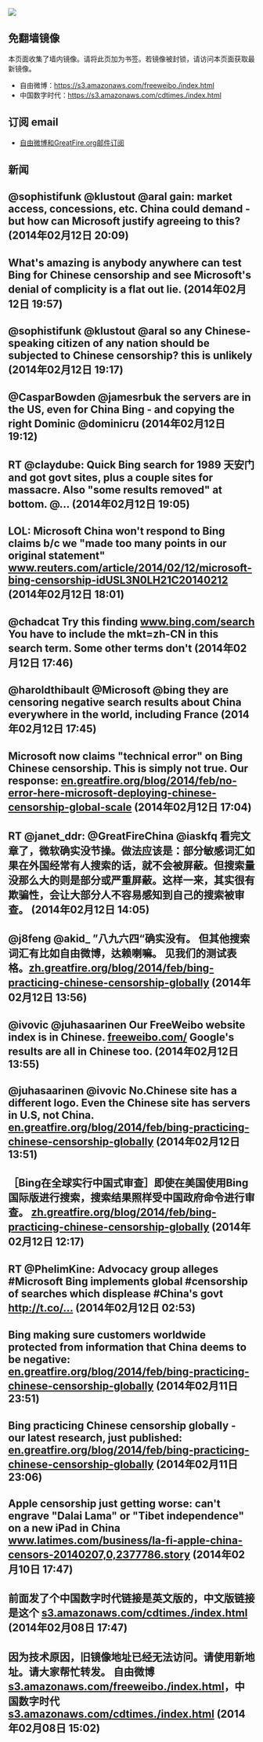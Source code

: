 <img src="logos.png" />

## 免翻墙镜像
本页面收集了墙内镜像。请将此页加为书签。若镜像被封锁，请访问本页面获取最新镜像。
* 自由微博：https://s3.amazonaws.com/freeweibo./index.html
* 中国数字时代：https://s3.amazonaws.com/cdtimes./index.html

## 订阅 email
* <a href="https://greatfire.us7.list-manage.com/subscribe?u=854fca58782082e0cbdf204a0&id=c78949b93c">自由微博和GreatFire.org邮件订阅</a>
		
## 新闻
@sophistifunk @klustout @aral gain: market access, concessions, etc. China could demand - but how can Microsoft justify agreeing to this? (2014年02月12日 20:09)
 ---
What's amazing is anybody anywhere can test Bing for Chinese censorship and see Microsoft's denial of complicity is a flat out lie. (2014年02月12日 19:57)
 ---
@sophistifunk @klustout @aral so any Chinese-speaking citizen of any nation should be subjected to Chinese censorship? this is unlikely (2014年02月12日 19:17)
 ---
@CasparBowden @jamesrbuk  the servers are in the US, even for China Bing - and copying the right Dominic @dominicru (2014年02月12日 19:12)
 ---
RT @claydube: Quick Bing search for 1989 天安门 and got govt sites, plus a couple sites for massacre. Also "some results removed" at bottom. @… (2014年02月12日 19:05)
 ---
LOL: Microsoft China won't respond to Bing claims b/c we "made too many points in our original statement" <a href="http://www.reuters.com/article/2014/02/12/microsoft-bing-censorship-idUSL3N0LH21C20140212?utm_content=bufferd4247&utm_medium=social&utm_source=twitter.com&utm_campaign=buffer">www.reuters.com/article/2014/02/12/microsoft-bing-censorship-idUSL3N0LH21C20140212</a> (2014年02月12日 18:01)
 ---
@chadcat Try this finding <a href="https://www.bing.com/search?q=%E8%87%AA%E7%94%B1%E9%97%A8&mkt=zh-CN">www.bing.com/search</a> You have to include the mkt=zh-CN in this search term. Some other terms don't (2014年02月12日 17:46)
 ---
@haroldthibault @Microsoft @bing they are censoring negative search results about China everywhere in the world, including France (2014年02月12日 17:45)
 ---
Microsoft now claims "technical error" on Bing Chinese censorship. This is simply not true. Our response: <a href="https://en.greatfire.org/blog/2014/feb/no-error-here-microsoft-deploying-chinese-censorship-global-scale">en.greatfire.org/blog/2014/feb/no-error-here-microsoft-deploying-chinese-censorship-global-scale</a> (2014年02月12日 17:04)
 ---
RT @janet_ddr: @GreatFireChina @iaskfq 看完文章了，微软确实没节操。做法应该是：部分敏感词汇如果在外国经常有人搜索的话，就不会被屏蔽。但搜索量没那么大的则是部分或严重屏蔽。这样一来，其实很有欺骗性，会让大部分人不容易感知到自己的搜索被审查。 (2014年02月12日 14:05)
 ---
@j8feng @akid_  ”八九六四“确实没有。 但其他搜索词汇有比如自由微博，达赖喇嘛。 见我们的测试表格。<a href="https://zh.greatfire.org/blog/2014/feb/bing-practicing-chinese-censorship-globally">zh.greatfire.org/blog/2014/feb/bing-practicing-chinese-censorship-globally</a> (2014年02月12日 13:56)
 ---
@ivovic @juhasaarinen Our FreeWeibo website index is in Chinese. <a href="https://freeweibo.com/">freeweibo.com/</a> Google's results are all in Chinese too. (2014年02月12日 13:55)
 ---
@juhasaarinen @ivovic No.Chinese site has a different logo. Even the Chinese site has servers in U.S, not China. <a href="https://en.greatfire.org/blog/2014/feb/bing-practicing-chinese-censorship-globally">en.greatfire.org/blog/2014/feb/bing-practicing-chinese-censorship-globally</a> (2014年02月12日 13:51)
 ---
［Bing在全球实行中国式审查］即使在美国使用Bing国际版进行搜索，搜索结果照样受中国政府命令进行审查。 <a href="https://zh.greatfire.org/blog/2014/feb/bing-practicing-chinese-censorship-globally">zh.greatfire.org/blog/2014/feb/bing-practicing-chinese-censorship-globally</a> (2014年02月12日 12:17)
 ---
RT @PhelimKine: Advocacy group alleges #Microsoft Bing implements global #censorship of searches which displease #China's govt http://t.co/… (2014年02月12日 02:53)
 ---
Bing making sure customers worldwide protected from information that China deems to be negative: <a href="https://en.greatfire.org/blog/2014/feb/bing-practicing-chinese-censorship-globally">en.greatfire.org/blog/2014/feb/bing-practicing-chinese-censorship-globally</a> (2014年02月11日 23:51)
 ---
Bing practicing Chinese censorship globally - our latest research, just published: <a href="https://en.greatfire.org/blog/2014/feb/bing-practicing-chinese-censorship-globally">en.greatfire.org/blog/2014/feb/bing-practicing-chinese-censorship-globally</a> (2014年02月11日 23:06)
 ---
Apple censorship just getting worse: can't engrave "Dalai Lama" or "Tibet independence" on a new iPad in China <a href="http://www.latimes.com/business/la-fi-apple-china-censors-20140207,0,2377786.story#axzz2suXLWIZQ">www.latimes.com/business/la-fi-apple-china-censors-20140207,0,2377786.story</a> (2014年02月10日 17:47)
 ---
前面发了个中国数字时代链接是英文版的，中文版链接是这个 <a href="https://s3.amazonaws.com/cdtimes./index.html?u=chinese">s3.amazonaws.com/cdtimes./index.html</a> (2014年02月08日 17:47)
 ---
因为技术原因，旧镜像地址已经无法访问。请使用新地址。请大家帮忙转发。 自由微博 <a href="https://s3.amazonaws.com/freeweibo./index.html">s3.amazonaws.com/freeweibo./index.html</a>，中国数字时代 <a href="https://s3.amazonaws.com/cdtimes./index.html">s3.amazonaws.com/cdtimes./index.html</a> (2014年02月08日 15:02)
 ---
